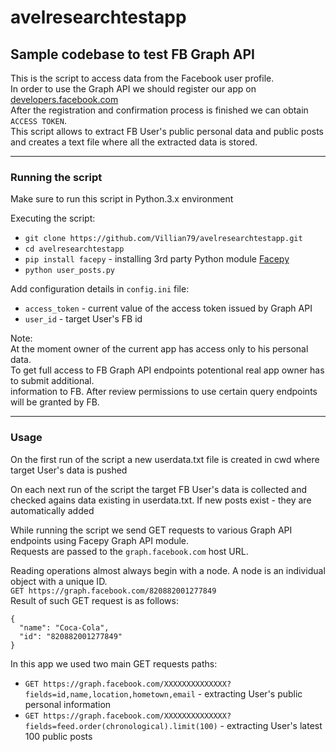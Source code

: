 # avelresearchtestapp
## Sample codebase to test FB Graph API

This is the script to access data from the Facebook user profile.<br/>
In order to use the Graph API we should register our app on [developers.facebook.com](https://developers.facebook.com)<br/>
After the registration and confirmation process is finished we can obtain `ACCESS TOKEN`.<br/>
This script allows to extract FB User's public personal data and public posts and creates a text file where all the extracted data is stored.<br/>

---
### Running the script

Make sure to run this script in Python.3.x environment

Executing the script:
- `git clone https://github.com/Villian79/avelresearchtestapp.git`
- `cd avelresearchtestapp`
- `pip install facepy` - installing 3rd party Python module [Facepy](https://github.com/jgorset/facepy)
- `python user_posts.py`

Add configuration details in `config.ini` file:
- `access_token` - current value of the access token issued by Graph API
- `user_id` - target User's FB id

Note:<br/>
At the moment owner of the current app has access only to his personal data.<br/>
To get full access to FB Graph API endpoints potentional real app owner has to submit additional.<br/>
information to FB. After review permissions to use certain query endpoints will be granted by FB.<br/>

---
### Usage

On the first run of the script a new userdata.txt file is created in cwd where target User's data is pushed

On each next run of the script the target FB User's data is collected and checked agains data existing in userdata.txt. If new posts exist - they are automatically added

While running the script we send GET requests to various Graph API endpoints using Facepy Graph API module.<br/>
Requests are passed to the `graph.facebook.com` host URL.

Reading operations almost always begin with a node. A node is an individual object with a unique ID.<br/>
`GET https://graph.facebook.com/820882001277849`<br/>
Result of such GET request is as follows:

```
{
  "name": "Coca-Cola",
  "id": "820882001277849"
}
```

In this app we used two main GET requests paths:
- `GET https://graph.facebook.com/XXXXXXXXXXXXXX?fields=id,name,location,hometown,email` - extracting User's public personal information
- `GET https://graph.facebook.com/XXXXXXXXXXXXXX?fields=feed.order(chronological).limit(100)` - extracting User's latest 100 public posts



